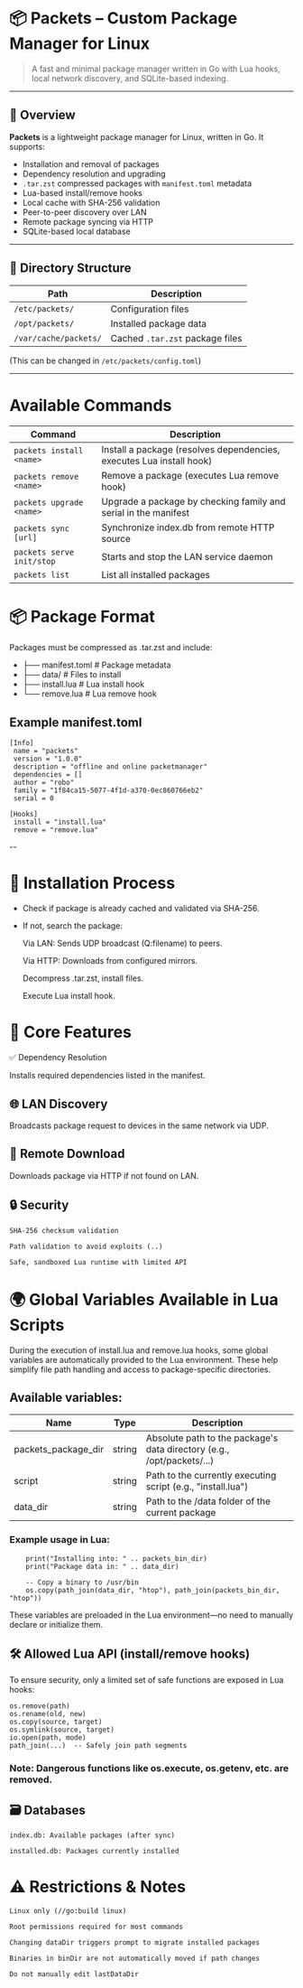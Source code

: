 # 📦 Packets – Custom Package Manager for Linux

> A fast and minimal package manager written in Go with Lua hooks, local network discovery, and SQLite-based indexing.

---

## 📘 Overview

**Packets** is a lightweight package manager for Linux, written in Go. It supports:

- Installation and removal of packages
- Dependency resolution and upgrading
- `.tar.zst` compressed packages with `manifest.toml` metadata
- Lua-based install/remove hooks
- Local cache with SHA-256 validation
- Peer-to-peer discovery over LAN
- Remote package syncing via HTTP
- SQLite-based local database

---

## 📁 Directory Structure

| Path                  | Description                      |
|-----------------------|----------------------------------|
| `/etc/packets/`       | Configuration files              |
| `/opt/packets/`       | Installed package data           |
| `/var/cache/packets/` | Cached `.tar.zst` package files  |

(This can be changed in `/etc/packets/config.toml`)

---

# Available Commands

| Command                   | Description                                                                |
|---------------------------|----------------------------------------------------------------------------|
|`packets install <name>`	|    Install a package (resolves dependencies, executes Lua install hook)    |
|`packets remove <name>`	|    Remove a package (executes Lua remove hook)                             |
|`packets upgrade <name>`	|    Upgrade a package by checking family and serial in the manifest         |
|`packets sync [url]`	    |    Synchronize index.db from remote HTTP source                            |
|`packets serve init/stop`  |    Starts and stop the LAN service daemon                                  |
|`packets list`	            |    List all installed packages                                             |

# 📦 Package Format

Packages must be compressed as .tar.zst and include:


- ├── manifest.toml       # Package metadata
- ├── data/               # Files to install
- ├── install.lua         # Lua install hook
- └── remove.lua          # Lua remove hook


## Example manifest.toml
    [Info]
     name = "packets"
     version = "1.0.0"
     description = "offline and online packetmanager"
     dependencies = []
     author = "robo"
     family = "1f84ca15-5077-4f1d-a370-0ec860766eb2"
     serial = 0

    [Hooks]
     install = "install.lua"
     remove = "remove.lua"

--
# 🔄 Installation Process

- Check if package is already cached and validated via SHA-256.

- If not, search the package:

    Via LAN: Sends UDP broadcast (Q:filename) to peers.

    Via HTTP: Downloads from configured mirrors.

    Decompress .tar.zst, install files.

    Execute Lua install hook.

# 🧩 Core Features
✅ Dependency Resolution

Installs required dependencies listed in the manifest.
## 🌐 LAN Discovery

Broadcasts package request to devices in the same network via UDP.
## 📡 Remote Download

Downloads package via HTTP if not found on LAN.
## 🔒 Security

    SHA-256 checksum validation

    Path validation to avoid exploits (..)

    Safe, sandboxed Lua runtime with limited API


# 🌍 Global Variables Available in Lua Scripts

During the execution of install.lua and remove.lua hooks, some global variables are automatically provided to the Lua environment. These help simplify file path handling and access to package-specific directories.
## Available variables:

|Name	             |Type	  |  Description
|--------------------|--------|--------------------------------------------------------------------------|
|packets_package_dir |	string|	Absolute path to the package's data directory (e.g., /opt/packets/...)   |packets_bin_dir      |  string| Path where executables should be installed (e.g., /usr/bin)            |
|script              |  string|	Path to the currently executing script (e.g., "install.lua")             |
|data_dir            |  string|	Path to the /data folder of the current package                          |
### Example usage in Lua:

        print("Installing into: " .. packets_bin_dir)
        print("Package data in: " .. data_dir)

        -- Copy a binary to /usr/bin
        os.copy(path_join(data_dir, "htop"), path_join(packets_bin_dir, "htop"))

These variables are preloaded in the Lua environment—no need to manually declare or initialize them.


## 🛠️ Allowed Lua API (install/remove hooks)

To ensure security, only a limited set of safe functions are exposed in Lua hooks:

    os.remove(path)
    os.rename(old, new)
    os.copy(source, target)
    os.symlink(source, target)
    io.open(path, mode)
    path_join(...)  -- Safely join path segments

### Note: Dangerous functions like os.execute, os.getenv, etc. are removed.
## 🗃️ Databases

    index.db: Available packages (after sync)

    installed.db: Packages currently installed

# ⚠️ Restrictions & Notes

    Linux only (//go:build linux)

    Root permissions required for most commands

    Changing dataDir triggers prompt to migrate installed packages

    Binaries in binDir are not automatically moved if path changes

    Do not manually edit lastDataDir

